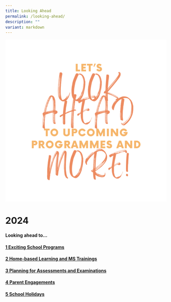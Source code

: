 ```yaml
---
title: Looking Ahead
permalink: /looking-ahead/
description: ""
variant: markdown
---
```

![](/images/LOOKING%20pngs/looking_ahead.png)

# **2024**
#### Looking ahead to…&nbsp;
#### [1 Exciting School Programs  ](https://greenridgesec.moe.edu.sg/la1/)<br>
####  [2 Home-based Learning and MS Trainings ](https://greenridgesec.moe.edu.sg/la2/)<br>
####  [3 Planning for Assessments and Examinations](https://greenridgesec.moe.edu.sg/la3/)<br>
####  [4 Parent Engagements](   https://greenridgesec.moe.edu.sg/la4/)<br>
####  [5 School Holidays](https://greenridgesec.moe.edu.sg/la5/)